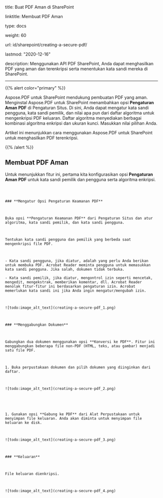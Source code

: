 title: Buat PDF Aman di SharePoint

linktitle: Membuat PDF Aman

type: docs

weight: 60

url: id/sharepoint/creating-a-secure-pdf/

lastmod: "2020-12-16"

description: Menggunakan API PDF SharePoint, Anda dapat menghasilkan PDF yang aman dan terenkripsi serta menentukan kata sandi mereka di SharePoint.

---

{{% alert color="primary" %}}

Aspose.PDF untuk SharePoint mendukung pembuatan PDF yang aman. Menginstal Aspose.PDF untuk SharePoint menambahkan opsi **Pengaturan Aman PDF** di Pengaturan Situs. Di sini, Anda dapat mengatur kata sandi pengguna, kata sandi pemilik, dan nilai apa pun dari daftar algoritma untuk mengenkripsi PDF keluaran. Daftar algoritma menyediakan berbagai kombinasi algoritma enkripsi dan ukuran kunci. Masukkan nilai pilihan Anda.

Artikel ini menunjukkan cara menggunakan Aspose.PDF untuk SharePoint untuk menghasilkan PDF terenkripsi.

{{% /alert %}}

## **Membuat PDF Aman**

Untuk menunjukkan fitur ini, pertama kita konfigurasikan opsi **Pengaturan Aman PDF** untuk kata sandi pemilik dan pengguna serta algoritma enkripsi.
``` Contoh tersebut kemudian menggabungkan dua dokumen dari perpustakaan dokumen.



### **Mengatur Opsi Pengaturan Keamanan PDF**



Buka opsi **Pengaturan Keamanan PDF** dari Pengaturan Situs dan atur algoritma, kata sandi pemilik, dan kata sandi pengguna.



Tentukan kata sandi pengguna dan pemilik yang berbeda saat mengenkripsi file PDF.



- Kata sandi pengguna, jika diatur, adalah yang perlu Anda berikan untuk membuka PDF. Acrobat Reader meminta pengguna untuk memasukkan kata sandi pengguna. Jika salah, dokumen tidak terbuka.

- Kata sandi pemilik, jika diatur, mengontrol izin seperti mencetak, mengedit, mengekstrak, memberikan komentar, dll. Acrobat Reader menolak fitur-fitur ini berdasarkan pengaturan izin. Acrobat memerlukan kata sandi ini jika Anda ingin mengatur/mengubah izin.



![todo:image_alt_text](creating-a-secure-pdf_1.png)



### **Menggabungkan Dokumen**



Gabungkan dua dokumen menggunakan opsi **Konversi ke PDF**. Fitur ini menggabungkan beberapa file non-PDF (HTML, teks, atau gambar) menjadi satu file PDF.



1. Buka perpustakaan dokumen dan pilih dokumen yang diinginkan dari daftar.



![todo:image_alt_text](creating-a-secure-pdf_2.png)





1. Gunakan opsi **Gabung ke PDF** dari Alat Perpustakaan untuk menyimpan file keluaran. Anda akan diminta untuk menyimpan file keluaran ke disk.



![todo:image_alt_text](creating-a-secure-pdf_3.png)



### **Keluaran**



File keluaran dienkripsi.



![todo:image_alt_text](creating-a-secure-pdf_4.png)